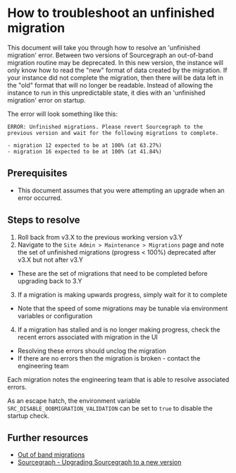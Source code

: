 # How to troubleshoot an unfinished migration

This document will take you through how to resolve an 'unfinished migration' error. Between two versions of Sourcegraph an out-of-band migration routine may be deprecated. In this new version, the instance will only know how to read the "new" format of data created by the migration. If your instance did not complete the migration, then there will be data left in the "old" format that will no longer be readable. Instead of allowing the instance to run in this unpredictable state, it dies with an 'unfinished migration' error on startup.

The error will look something like this:

```
ERROR: Unfinished migrations. Please revert Sourcegraph to the previous version and wait for the following migrations to complete.

- migration 12 expected to be at 100% (at 63.27%)
- migration 16 expected to be at 100% (at 41.84%)
```

## Prerequisites

* This document assumes that you were attempting an upgrade when an error occurred.

## Steps to resolve

1. Roll back from v3.X to the previous working version v3.Y
2. Navigate to the `Site Admin > Maintenance > Migrations` page and note the set of unfinished migrations (progress < 100%) deprecated after v3.X but not after v3.Y
  - These are the set of migrations that need to be completed before upgrading back to 3.Y
3. If a migration is making upwards progress, simply wait for it to complete
  - Note that the speed of some migrations may be tunable via environment variables or configuration
4. If a migration has stalled and is no longer making progress, check the recent errors associated with migration in the UI
  - Resolving these errors should unclog the migration
  - If there are no errors then the migration is broken - contact the engineering team

Each migration notes the engineering team that is able to resolve associated errors.

As an escape hatch, the environment variable `SRC_DISABLE_OOBMIGRATION_VALIDATION` can be set to `true` to disable the startup check.

## Further resources

* [Out of band migrations](../migrations.md)
* [Sourcegraph - Upgrading Sourcegraph to a new version](https://docs.sourcegraph.com/admin/updates)
